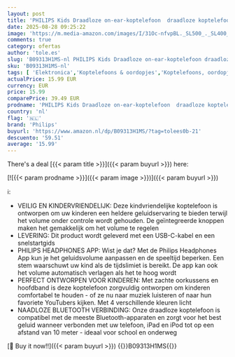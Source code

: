```yaml
---
layout: post
title: 'PHILIPS Kids Draadloze on-ear-koptelefoon  draadloze koptelefoon voor kinderen met Bluetooth met gelimiteerd volume  28 uur afspeeltijd  kleurrijk ontwerp & lichtgewicht  Blauw  Blue '
date: 2025-08-28 09:25:22
image: 'https://m.media-amazon.com/images/I/31Oc-nfvpBL._SL500_._SL400_.jpg'
comments: true
category: ofertas
author: 'tole.es'
slug: 'B09313H1MS-nl PHILIPS Kids Draadloze on-ear-koptelefoon draadloze...'
sku: 'B09313H1MS-nl'
tags: [ 'Elektronica','Koptelefoons & oordopjes','Koptelefoons, oordopjes & accessoires','On-ear-koptelefoons','philips','🇳🇱', ]
actualPrice: 15.99 EUR
currency: EUR
price: 15.99
comparePrice: 39.49 EUR
prodname: 'PHILIPS Kids Draadloze on-ear-koptelefoon  draadloze koptelefoon voor kinderen met Bluetooth met gelimiteerd volume  28 uur afspeeltijd  kleurrijk ontwerp & lichtgewicht  Blauw  Blue '
country: 'nl'
flag: '🇳🇱'
brand: 'Philips'
buyurl: 'https://www.amazon.nl/dp/B09313H1MS/?tag=tolees0b-21'
descuento: '59.51'
average: '15.99'
---
```


There's a deal [{{< param title >}}]({{< param buyurl >}})  here:

[![{{< param prodname >}}]({{< param image >}})]({{< param buyurl >}})

ℹ️:

- VEILIG EN KINDERVRIENDELIJK: Deze kindvriendelijke koptelefoon is ontworpen om uw kinderen een heldere geluidservaring te bieden terwijl het volume onder controle wordt gehouden. De geïntegreerde knoppen maken het gemakkelijk om het volume te regelen
- LEVERING: Dit product wordt geleverd met een USB-C-kabel en een snelstartgids
- PHILIPS HEADPHONES APP: Wist je dat? Met de Philips Headphones App kun je het geluidsvolume aanpassen en de speeltijd beperken. Een stem waarschuwt uw kind als de tijdslimiet is bereikt. De app kan ook het volume automatisch verlagen als het te hoog wordt
- PERFECT ONTWORPEN VOOR KINDEREN: Met zachte oorkussens en hoofdband is deze koptelefoon zorgvuldig ontworpen om kinderen comfortabel te houden - of ze nu naar muziek luisteren of naar hun favoriete YouTubers kijken. Met 4 verschillende kleuren licht
- NAADLOZE BLUETOOTH VERBINDING: Onze draadloze koptelefoon is compatibel met de meeste Bluetooth-apparaten en zorgt voor het best geluid wanneer verbonden met uw telefoon, iPad en iPod tot op een afstand van 10 meter - ideaal voor school en onderweg

[🛒 Buy it now!!]({{< param buyurl >}})
{{<world>}}B09313H1MS{{</world>}}
